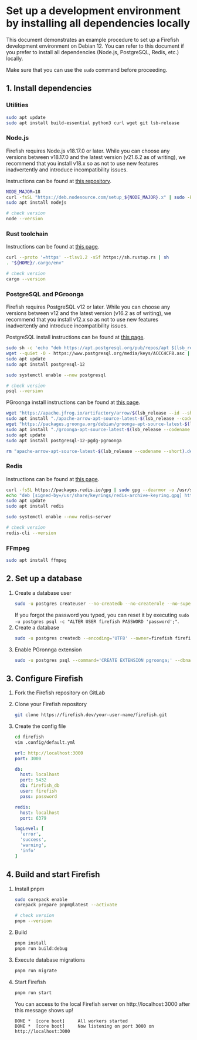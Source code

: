 # Set up a development environment by installing all dependencies locally

This document demonstrates an example procedure to set up a Firefish development environment on Debian 12. You can refer to this document if you prefer to install all dependencies (Node.js, PostgreSQL, Redis, etc.) locally.

Make sure that you can use the `sudo` command before proceeding.

## 1. Install dependencies

### Utilities

```sh
sudo apt update
sudo apt install build-essential python3 curl wget git lsb-release
```

### Node.js

Firefish requires Node.js v18.17.0 or later. While you can choose any versions between v18.17.0 and the latest version (v21.6.2 as of writing), we recommend that you install v18.x so as not to use new features inadvertently and introduce incompatibility issues.

Instructions can be found at [this repository](https://github.com/nodesource/distributions).

```sh
NODE_MAJOR=18
curl -fsSL "https://deb.nodesource.com/setup_${NODE_MAJOR}.x" | sudo -E bash -
sudo apt install nodejs

# check version
node --version
```

### Rust toolchain

Instructions can be found at [this page](https://www.rust-lang.org/tools/install).

```sh
curl --proto '=https' --tlsv1.2 -sSf https://sh.rustup.rs | sh
. "${HOME}/.cargo/env"

# check version
cargo --version
```

### PostgreSQL and PGroonga

Firefish requires PostgreSQL v12 or later. While you can choose any versions between v12 and the latest version (v16.2 as of writing), we recommend that you install v12.x so as not to use new features inadvertently and introduce incompatibility issues.

PostgreSQL install instructions can be found at [this page](https://www.postgresql.org/download/).

```sh
sudo sh -c 'echo "deb https://apt.postgresql.org/pub/repos/apt $(lsb_release -cs)-pgdg main" > /etc/apt/sources.list.d/pgdg.list'
wget --quiet -O - https://www.postgresql.org/media/keys/ACCC4CF8.asc | sudo apt-key add -
sudo apt update
sudo apt install postgresql-12

sudo systemctl enable --now postgresql

# check version
psql --version
```

PGroonga install instructions can be found at [this page](https://pgroonga.github.io/install/).

```sh
wget "https://apache.jfrog.io/artifactory/arrow/$(lsb_release --id --short | tr 'A-Z' 'a-z')/apache-arrow-apt-source-latest-$(lsb_release --codename --short).deb"
sudo apt install "./apache-arrow-apt-source-latest-$(lsb_release --codename --short).deb"
wget "https://packages.groonga.org/debian/groonga-apt-source-latest-$(lsb_release --codename --short).deb"
sudo apt install "./groonga-apt-source-latest-$(lsb_release --codename --short).deb"
sudo apt update
sudo apt install postgresql-12-pgdg-pgroonga

rm "apache-arrow-apt-source-latest-$(lsb_release --codename --short).deb" "groonga-apt-source-latest-$(lsb_release --codename --short).deb"
```

### Redis

Instructions can be found at [this page](https://redis.io/docs/install/install-redis/).

```sh
curl -fsSL https://packages.redis.io/gpg | sudo gpg --dearmor -o /usr/share/keyrings/redis-archive-keyring.gpg
echo "deb [signed-by=/usr/share/keyrings/redis-archive-keyring.gpg] https://packages.redis.io/deb $(lsb_release -cs) main" | sudo tee /etc/apt/sources.list.d/redis.list
sudo apt update
sudo apt install redis

sudo systemctl enable --now redis-server

# check version
redis-cli --version
```

### FFmpeg

```sh
sudo apt install ffmpeg
```

## 2. Set up a database

1. Create a database user
    ```sh
    sudo -u postgres createuser --no-createdb --no-createrole --no-superuser --encrypted --pwprompt firefish
    ```
    If you forgot the password you typed, you can reset it by executing `sudo -u postgres psql -c "ALTER USER firefish PASSWORD 'password';"`.
2. Create a database
    ```sh
    sudo -u postgres createdb --encoding='UTF8' --owner=firefish firefish_db
    ```
3. Enable PGronnga extension
    ```sh
    sudo -u postgres psql --command='CREATE EXTENSION pgroonga;' --dbname=firefish_db
    ```

## 3. Configure Firefish

1. Fork the Firefish repository on GitLab
1. Clone your Firefish repository
    ```sh
    git clone https://firefish.dev/your-user-name/firefish.git
    ```
1. Create the config file
    ```sh
    cd firefish
    vim .config/default.yml
    ```
    
    ```yaml
    url: http://localhost:3000
    port: 3000
    
    db:
      host: localhost
      port: 5432
      db: firefish_db
      user: firefish
      pass: password
    
    redis:
      host: localhost
      port: 6379
    
    logLevel: [
      'error',
      'success',
      'warning',
      'info'
    ]
    ```

## 4. Build and start Firefish

1. Install pnpm
    ```sh
    sudo corepack enable
    corepack prepare pnpm@latest --activate
    
    # check version
    pnpm --version
    ```
1. Build
    ```sh
    pnpm install
    pnpm run build:debug
    ```
1. Execute database migrations
    ```sh
    pnpm run migrate
    ```
1. Start Firefish
    ```sh
    pnpm run start
    ```
    You can access to the local Firefish server on http://localhost:3000 after this message shows up!
    ```
    DONE *  [core boot]     All workers started
    DONE *  [core boot]     Now listening on port 3000 on http://localhost:3000
    ```
